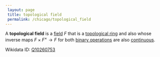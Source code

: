 ```yaml
---
 layout: page
 title: topological field
 permalink: /chicago/topological_field
---
```

A **topological field** is a [field](https://mathgloss.github.io/MathGloss/field) $F$ that is a [topological ring](https://mathgloss.github.io/MathGloss/topological_ring) and also whose inverse maps $F\times F^\times\to F$ for both [binary operations](https://mathgloss.github.io/MathGloss/binary_operation) are also [continuous](https://mathgloss.github.io/MathGloss/continuous).

Wikidata ID: [Q10260753](https://www.wikidata.org/wiki/Q10260753)
